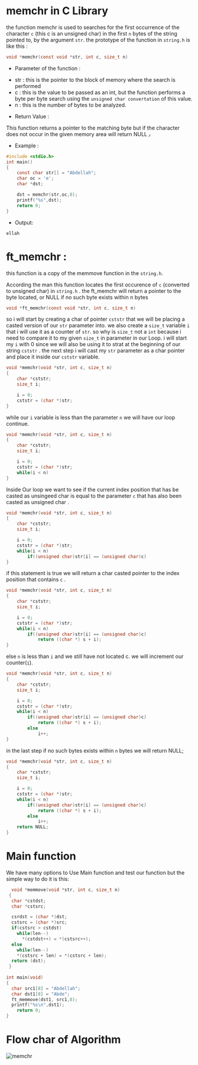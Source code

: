 # memchr in C Library 

the function memchr is used to searches for the first occurrence of the character `c` (this c is an unsigned char) in the first `n` bytes of the string pointed to, by the argument `str`.
the prototype of the function in `string.h` is like this : 
```c
void *memchr(const void *str, int c, size_t n)
```

- Parameter of the function :

* str : this is the pointer to the block of memory where the search is performed  
* c :  this is the value to be passed as an int, but the function performs a byte per byte search using the `unsigned char convertation` of this value.
* n : this is the number of bytes to be analyzed.


- Return Value : 

This function returns a pointer to the matching byte but if the character does not occur in the given memory area will return NULL ٫

- Example : 

```c
#include <stdio.h>
int main()
{
    const char str[] = "Abdellah";
    char oc = 'e';
    char *dst; 

    dst = memchr(str,oc,8);
    printf("%s",dst);
    return 0;
}
```

- Output: 

```
ellah
```

# ft_memchr : 

this function is a copy of the memmove function in the `string.h`.

According the man this function locates the first occurence of `c` (converted to unsigned char) in `string.h` . the ft_memchr will return a pointer to the byte located, or NULL if no such byte exists within n bytes

```c
void *ft_memchr(const void *str, int c, size_t n)
```

so i will start by creating a char of pointer `cststr` that we will be placing a casted version of our `str` parameter into. we also create a `size_t` variable `i` that i will use it as a counter of `str`. so why is `size_t` not a `int` because i need to compare it to my given `size_t` in parameter in our Loop. 
i will start my `i` with 0 since we will also be using it to strat at the beginning of our string `cststr` . the next step i will cast my `str` parameter as a char pointer and place it inside our `cststr` variable.


```c
void *memchr(void *str, int c, size_t n)
{
    char *cststr;
    size_t i; 

    i = 0; 
    cststr = (char *)str;
}
```

while our `i` variable is less than the parameter `n` we will have our loop continue.

```c
void *memchr(void *str, int c, size_t n)
{
    char *cststr;
    size_t i; 

    i = 0; 
    cststr = (char *)str;
    while(i < n)
}
```

Inside Our loop we want to see if the current index position that has be casted as unsingeed char is equal to the parameter  `c` that has also been casted as unsigned char .

```c
void *memchr(void *str, int c, size_t n)
{
    char *cststr;
    size_t i; 

    i = 0; 
    cststr = (char *)str;
    while(i < n)
        if((unsigned char)str[i] == (unsigned char)c)
}
```
if this statement is true we will return a char casted pointer to the index position that contains `c` .

```c
void *memchr(void *str, int c, size_t n)
{
    char *cststr;
    size_t i; 

    i = 0; 
    cststr = (char *)str;
    while(i < n)
        if((unsigned char)str[i] == (unsigned char)c)
            return ((char *) s + i);
}
```
else `n` is less than `i` and we still have not located c. we will increment our counter(`i`).
```c
void *memchr(void *str, int c, size_t n)
{
    char *cststr;
    size_t i; 

    i = 0; 
    cststr = (char *)str;
    while(i < n)
        if((unsigned char)str[i] == (unsigned char)c)
            return ((char *) s + i);
        else
            i++;
}
```
in the last step if no such bytes exists within `n` bytes we will return NULL; 

```c
void *memchr(void *str, int c, size_t n)
{
    char *cststr;
    size_t i; 

    i = 0; 
    cststr = (char *)str;
    while(i < n)
        if((unsigned char)str[i] == (unsigned char)c)
            return ((char *) s + i);
        else
            i++;
    return NULL;
}
```

# Main function 

We have many options to Use Main function and test our function but the simple way to do it is this: 

```c 
  void *memmove(void *str, int c, size_t n)
 {
  char *cstdst;
  char *cstsrc;

  csrdst = (char *)dst;
  cstsrc = (char *)src;
  if(cstsrc > cstdst)
    while(len--)
      *(cstdst++) = *(cstsrc++);
  else
    while(len--)
    *(cstsrc + len) = *(cstsrc + len);
  return (dst);
 }
 
int main(void)
{
  char src1[8] = "Abdellah";
  char dst1[8] = "Abde";
  ft_memmove(dst1, src1,8);
  printf("%s\n",dst1);
    return 0;
}
```
# Flow char of Algorithm 

![memchr](../Res/image/memchr.svg)